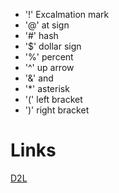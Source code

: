 


- '!'  Excalmation mark
- '@'  at sign
- '#' hash
- '$'  dollar sign
- '%'  percent
- '^'  up arrow
- '&'  and
- '*'  asterisk 
- '('  left bracket
- ')'  right bracket

# Links
[D2L](https://learn.georgebrown.ca/d2l/home/)

